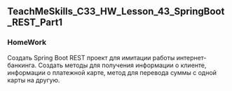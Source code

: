 ## TeachMeSkills_C33_HW_Lesson_43_SpringBoot_REST_Part1

### HomeWork
Cоздать Spring Boot REST проект для имитации работы интернет-банкинга. Создать
методы для получения информации о клиенте, информации о платежной карте, метод
для перевода суммы с одной карты на другую.